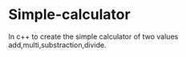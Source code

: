 # Simple-calculator
In c++ to create the simple calculator of two values add,multi,substraction,divide.
